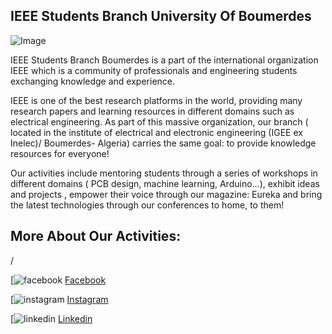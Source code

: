 ## IEEE Students Branch University Of Boumerdes



![Image](https://drive.google.com/uc?export=view&id=1NL3BzAMJ0772ruF1RaJrOKKemTnaNMDN "Welcome!")




IEEE Students Branch Boumerdes is a part of the international organization IEEE which is a community of professionals and engineering students exchanging knowledge and experience.

IEEE is one of the best research platforms in the world, providing many research papers and learning resources in different domains such as electrical engineering. As part of this massive organization, our branch ( located in the institute of electrical and electronic engineering (IGEE ex Inelec)/ Boumerdes- Algeria) carries the same goal: to provide knowledge resources for everyone!

Our activities include mentoring students through a series of workshops in different domains ( PCB design, machine learning, Arduino...), exhibit ideas and projects , empower their voice through our magazine: Eureka and bring the latest technologies through our conferences to home, to them!


## More About Our Activities:

/


 [![facebook](https://github.com/shikhar1020jais1/Git-Social/blob/master/Icons/Facebook.png) [Facebook](https://www.facebook.com/IEEE.UMBB?_rdc=1&_rdr)

[![instagram](https://github.com/shikhar1020jais1/Git-Social/blob/master/Icons/Instagram.png)   [Instagram](https://www.instagram.com/accounts/login/?next=/ieee.sb_boumerdes_university/) 

[![linkedin](https://github.com/shikhar1020jais1/Git-Social/blob/master/Icons/LinkedIn.png)            [Linkedin](https://www.linkedin.com/company/ieee-student-branch-university-of-boumerdes/mycompany/)

